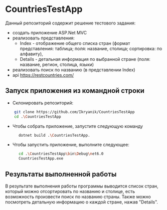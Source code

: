 # CountriesTestApp 

Данный репозиторий содержит решение тестового задания:
- создать приложение ASP.Net MVC
- реализовать представления: 
	- Index - отображение общего списка стран (формат представления: таблица; поля: название, столица; сортировка: по алфавиту),
	- Details - детальная информация по выбранной стране (поля: название, регион, столица, языки) 
- реализовать поиск по названию (в представлении Index)
- api https://restcountries.com/ 

## Запуск приложения из командной строки
* Склонировать репозиторий:
```sh
    git clone https://github.com/Ikryanik/CountriesTestApp
    cd .\CountriesTestApp
```
* Чтобы собрать приложение, запустите следующую команду
```sh
      dotnet build .\CountriesTestApp.
```
* Чтобы запустить приложение, выполните следующее:
```sh
      cd .\CountriesTestApp\bin\Debug\net6.0
      CountriesTestApp.exe
```

## Результаты выполненной работы
В результате выполнения работы программы выводится список стран, который можно отсортировать по названию и столице, есть возможность произвести поиск по названию страны. Также можно посмотреть детальную информацию о каждой стране, нажав "Details".
